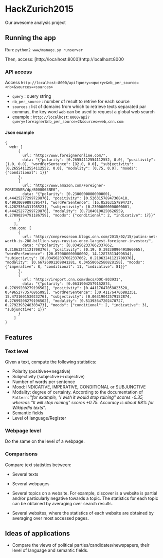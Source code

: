# HackZurich2015
Our awesome analysis project

## Running the app ##

Run: ```python2 www/manage.py runserver```

Then, access: [http://localhost:8000](http://localhost:8000

### API access ###

Access ```http://localhost:8000/api?query=<query>&nb_per_source=<nb>&sources=<sources>```

* `query` : query string
* `nb_per_source` : number of result to retrive for each source
* `sources` : list of domains from which to retrieve texts separated par commas, the key word `web` can be used to request a global web search
* example : ```http://localhost:8000/api?query=foreigner&nb_per_source=2&sources=web,cnn.com```

#### Json example ####

```
{
  web: [
      {
        url: "http://www.foreigneronline.com/",
        data: "{"polarity": [0.26554112554112552, 0.0], "positivity": [1.0, 0.0], "wordPerSentence": [82.0, 0.0], "subjectivity": [0.26554112554112552, 0.0], "modality": [0.75, 0.0], "moods": {"conditional": 1}}"
      },
      {
        url: "http://www.amazon.com/Foreigner-FOREIGNER/dp/B000063NE0",
        data: "{"polarity": [0.23000000000000001, 0.44425277299729876], "positivity": [0.52631578947368418, 0.4993069989739547], "wordPerSentence": [16.05263157894737, 9.4282536431198523], "subjectivity": [0.23000000000000001, 0.44425277299729876], "modality": [0.71040100250626559, 0.27890294791186759], "moods": {"conditional": 2, "indicative": 17}}"
      }
    ],
  cnn.com: [
      {
        url: "http://cnnpressroom.blogs.cnn.com/2015/02/15/putins-net-worth-is-200-billion-says-russias-once-largest-foreigner-investor/",
        data: "{"polarity": [0.034562337662337662, 0.21063241121708376], "positivity": [0.19, 0.39230090491866065], "wordPerSentence": [20.670000000000002, 14.12873313499834], "subjectivity": [0.034562337662337662, 0.21063241121708376], "modality": [0.66726091269841281, 0.34558062580828158], "moods": {"imperative": 8, "conditional": 11, "indicative": 81}}"
      },
      {
        url: "http://ireport.cnn.com/docs/DOC-803931",
        data: "{"polarity": [0.06319042579152874, 0.27699208279196502], "positivity": [0.44117647058823528, 0.49652773576865095], "wordPerSentence": [30.411764705882351, 15.473160153023276], "subjectivity": [0.06319042579152874, 0.27699208279196502], "modality": [0.51393647202470727, 0.2792393248303473], "moods": {"conditional": 2, "indicative": 31, "subjunctive": 1}}"
      }
    ]
}
```

## Features ##

### Text level ###

Given a text, compute the following statistics:

* Polarity (positive<->negative)
* Subjectivity (subjective<->objective)
* Number of words per sentence
* Mood: INDICATIVE, IMPERATIVE, CONDITIONAL or SUBJUNCTIVE
* Modality: degree of certainty. According to the documentation of `Pattern`: "*for example, "I wish it would stop raining" scores -0.35, whereas "It will stop raining" scores +0.75. Accuracy is about 68% for Wikipedia texts*".
* Semantic fields
* Level of language/Register

### Webpage level ###

Do the same on the level of a webpage.

### Comparisons ###

Compare text statistics between:
* Several texts
* Several webpages

* Several topics on a website. For example, discover is a website is partial and/or particularly negative towards a topic. The statistics for each topic can be obtained by averaging over search results.
* Several websites, where the statistics of each website are obtained by averaging over most accessed pages.

## Ideas of applications ##

* Compare the views of political parties/candidates/newspapers, their level of language and semantic fields.


